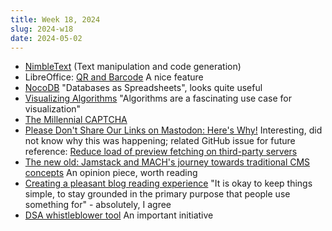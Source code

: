 ```yaml
---
title: Week 18, 2024
slug: 2024-w18
date: 2024-05-02
---
```


- [NimbleText](https://nimbletext.com/live) (Text manipulation and code generation)
- LibreOffice: [QR and Barcode](https://help.libreoffice.org/latest/en-US/text/shared/01/qrcode.html)
  A nice feature
- [NocoDB](https://nocodb.com)
  "Databases as Spreadsheets", looks quite useful
- [Visualizing Algorithms](https://bost.ocks.org/mike/algorithms/)
  "Algorithms are a fascinating use case for visualization"
- [The Millennial CAPTCHA](https://www.mcsweeneys.net/articles/the-millennial-captcha)
- [Please Don't Share Our Links on Mastodon: Here's Why!](https://news.itsfoss.com/mastodon-link-problem/)
  Interesting, did not know why this was happening; related GitHub issue for future reference: [Reduce load of preview fetching on third-party servers](https://github.com/mastodon/mastodon/issues/23662)
- [The new old: Jamstack and MACH's journey towards traditional CMS concepts](https://dri.es/the-new-old-jamstack-and-mach-journey-towards-traditional-cms-concepts)
  An opinion piece, worth reading
- [Creating a pleasant blog reading experience](https://www.markpitblado.me/blog/creating-a-pleasant-blog-reading-experience)
  "It is okay to keep things simple, to stay grounded in the primary purpose that people use something for" - absolutely, I agree
- [DSA whistleblower tool](https://digital-services-act-whistleblower.integrityline.app/)
  An important initiative
